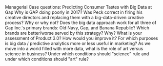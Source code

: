 Managerial Case questions: Predicting Consumer Tastes with Big Data at Gap
Why is GAP doing poorly in 2017? Was Peck correct in firing his creative directors and replacing them with a big-data-driven creative process? Why or why not?
Does the big data approach work for all three of Gap Inc.'s primary brands: Old Navy, Gap, and Banana Republic? Which brands are better/worse served by this strategy? Why?
What is your assessment of Product 3.0? How would you improve it?
For which purposes is big data / predictive analytics more or less useful in marketing? As we move into a world filled with more data, what is the role of art versus science in business? Under which conditions should "science" rule and under which conditions should "art" rule?


